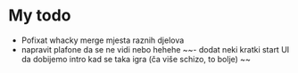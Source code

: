 # My todo
- Pofixat whacky merge mjesta raznih djelova
- napravit plafone da se ne vidi nebo hehehe
~~- dodat neki kratki start UI da dobijemo intro kad se taka igra (ča više schizo, to bolje) ~~
